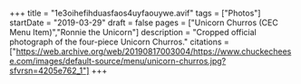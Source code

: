 +++
title = "1e3oihefihduasfaos4uyfaouywe.avif"
tags = ["Photos"]
startDate = "2019-03-29"
draft = false
pages = ["Unicorn Churros (CEC Menu Item)","Ronnie the Unicorn"]
description = "Cropped official photograph of the four-piece Unicorn Churros."
citations = ["https://web.archive.org/web/20190817003004/https://www.chuckecheese.com/images/default-source/menu/unicorn-churros.jpg?sfvrsn=4205e762_1"]
+++
